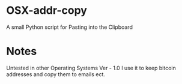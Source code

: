 # OSX-addr-copy
A small Python script for Pasting into the Clipboard
# Notes
Untested in other Operating Systems 
Ver - 1.0
I use it to keep bitcoin addresses and copy them to emails ect. 
